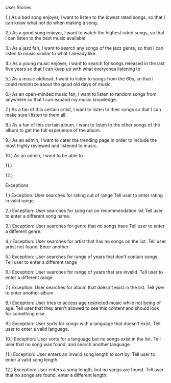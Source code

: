 User Stories

  1.) As a bad song enjoyer, I want to listen to the lowest rated songs, so that I can know what not do when making a song.
  
  2.) As a good song enjoyer, I want to watch the highest rated songs, so that I can listen to the best music available

  3.) As a jazz fan, I want to search any songs of the jazz genre, so that I can listen to music similar to what I already like.

  4.) As a young music enjoyer, I want to search for songs released in the last five years so that I can keep up with what everyones listening to.

  5.) As a music oldhead, I want to listen to songs from the 60s, so that I could reminisce about the good old days of music.

  6.) As an open-minded music fan, I want to listen to random songs from anywhere so that I can expand my music knowledge.

  7.) As a fan of this certain artist, I want to listen to their songs so that I can make sure I listen to them all.

  8.) As a fan of this certain album, I want to listen to the other songs of the album to get the full experience of the album.

  9.) As an admin, I want to cater the trending page in order to include the most highly reviewed and listened to music.

  10.) As an admin, I want to be able to 

  11.)

  12.)

Exceptions

  1.) Exception: User searches for rating out of range
        Tell user to enter rating in valid range.
  
  2.) Exception: User searches for song not on recommendation list
        Tell user to enter a different song name.
        
  3.) Exception: User searches for genre that no songs have
        Tell user to enter a different genre.

  4.) Exception: User searches for artist that has no songs on the list.
        Tell user artist not found. Enter another

  5.) Exception: User searches for range of years that don't contain songs.
        Tell user to enter a different range

  6.) Exception: User searches for range of years that are invalid.
        Tell user to enter a different range

  7.) Exception: User searches for album that doesn't exist in the list.
        Tell yser to enter another album.

  8.) Exception: User tries to access age restricted music while not being of age.
        Tell user that they aren't allowed to see this content and should look for something else.

  9.) Exception: User sorts for songs with a language that doesn't exist.
        Tell user to enter a valid language.

  10.) Exception: User sorts for a language but no songs exist in the list.
        Tell user that no song was found, and search another language.

  11.) Exception: User enters an invalid song length to sort by.
        Tell user to enter a valid song length.

  12.) Exception: User enters a song length, but no songs are found.
        Tell user that no songs are found, enter a different length.


